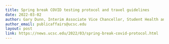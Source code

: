 ```yaml
---
title: Spring break COVID testing protocol and travel guidelines
date: 2022-03-02
author: Gary Dunn, Interim Associate Vice Chancellor, Student Health and Wellness, and Dr. Elizabeth Miller, Medical Director, Student Health Services
author_email: publicaffairs@ucsc.edu
layout: post
link: https://news.ucsc.edu/2022/03/spring-break-covid-protocol.html
---
```

